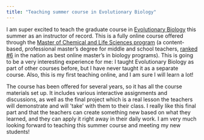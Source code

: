 ```yaml
---
title: "Teaching summer course in Evolutionary Biology"
---
```

I am super excited to teach the graduate course in [Evolutionary Biology](https://oes.umd.edu/graduates-post-baccalaureates-professionals/professional-graduate-programs/master-chemical-life-sciences-mclfs/advising-plan-study-mclfs#CLFS609J) this summer as an instructor of record. This is a fully online course offered through the [Master of Chemical and Life Sciences program](https://oes.umd.edu/graduates-post-baccalaureates-professionals/professional-graduate-programs/master-chemical-life-sciences-mclfs?utm_medium=display&utm_source=linkedin&utm_campaign=oes_mclfs&utm_content=mclfs_display&utm_medium=paid_search&utm_source=google&utm_campaign=oes_mclfs&utm_content=mclfs_search&gclid=Cj0KCQjw19DlBRCSARIsAOnfRehbFayBrGjDxdjTOXcbbEoUtB_YH1qfzXTbt15jorhoZ_3kD8vGa_waAq7AEALw_wcB) <!--more--> (a content-based, professional master’s degree for middle and school teachers, [ranked #6](https://www.guidetoonlineschools.com/degrees/masters-biology) in the nation as best online master’s in biology programs). This is going to be a very interesting experience for me: I taught Evolutionary Biology as part of other courses before, but I have never taught it as a separate course. Also, this is my first teaching online, and I am sure I will learn a lot!

The course has been offered for several years, so it has all the course materials set up. It includes various interactive assignments and discussions, as well as the final project which is a real lesson the teachers will demonstrate and will 'take' with them to their class. I really like this final part and that the teachers can create something new based on what they learned, and they can apply it right away in their daily work. I am very much looking forward to teaching this summer course and meeting my new students!